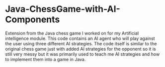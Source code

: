 # Java-ChessGame-with-AI-Components
Extension from the Java chess game I worked on for my Artificial intelligence module. This code contains an AI agent who will play against the user using three different AI strategies. The code itself is similar to the original chess game just with added AI strategies for the opponent so it is still very messy but it was primarily used to teach me AI strategies and how to implement them into a game in Java.
